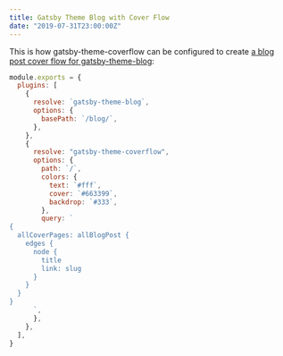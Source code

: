 ```yaml
---
title: Gatsby Theme Blog with Cover Flow
date: "2019-07-31T23:00:00Z"
---
```


This is how gatsby-theme-coverflow can be configured to create [a blog post cover flow for gatsby-theme-blog](../..):

```js
module.exports = {
  plugins: [
    {
      resolve: `gatsby-theme-blog`,
      options: {
        basePath: `/blog/`,
      },
    },
    {
      resolve: "gatsby-theme-coverflow",
      options: {
        path: `/`,
        colors: {
          text: `#fff`,
          cover: `#663399`,
          backdrop: `#333`,
        },
        query: `
{
  allCoverPages: allBlogPost {
    edges {
      node {
        title
        link: slug
      }
    }
  }
}
      `,
      },
    },
  ],
}
```

